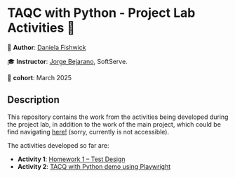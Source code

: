 # TAQC with Python - Project Lab Activities :rocket:

:information_desk_person: **Author**: [Daniela Fishwick](https://www.linkedin.com/in/daniela-fishwick/)

:mortar_board: **Instructor**: [Jorge Bejarano](https://www.linkedin.com/in/jorge-bejarano-8785b5248/), SoftServe. 

:rocket: **cohort**: March 2025


## Description

This repository contains the work from the activities being developed during the project lab, in addition to the work of the main project, which could be find navigating [here!](https://github.com/sebastiancurrin/team4_qa) (sorry, currently is not accessible).

The activities developed so far are:

- **Activity 1**: [Homework 1 – Test Design](activity_1/activity_1.md)
- **Activity 2**: [TACQ with Python demo using Playwright](activity_2/)